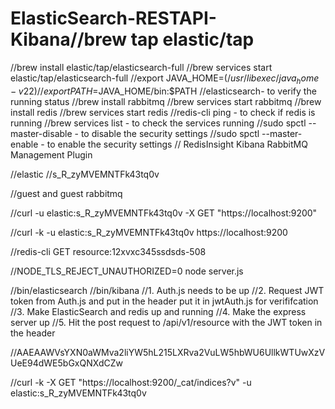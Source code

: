 # ElasticSearch-RESTAPI-Kibana//brew tap elastic/tap
//brew install elastic/tap/elasticsearch-full
//brew services start elastic/tap/elasticsearch-full
//export JAVA_HOME=$(/usr/libexec/java_home -v 22)
//export PATH=$JAVA_HOME/bin:$PATH
//elasticsearch- to verify the running status
//brew install rabbitmq 
//brew services start rabbitmq
//brew install redis
//brew services start redis
//redis-cli ping - to check if redis is running
//brew services list - to check the services running
//sudo spctl --master-disable - to disable the security settings
//sudo spctl --master-enable - to enable the security settings
// RedisInsight Kibana RabbitMQ Management Plugin

//elastic
//s_R_zyMVEMNTFk43tq0v

//guest and guest rabbitmq

//curl -u elastic:s_R_zyMVEMNTFk43tq0v -X GET "https://localhost:9200"

//curl -k -u elastic:s_R_zyMVEMNTFk43tq0v https://localhost:9200

//redis-cli GET resource:12xvxc345ssdsds-508

//NODE_TLS_REJECT_UNAUTHORIZED=0 node server.js

//bin/elasticsearch
//bin/kibana
//1. Auth.js needs to be up
//2. Request JWT token from Auth.js and put in the header put it in jwtAuth.js for verififcation
//3. Make ElasticSearch and redis up and running
//4. Make the express server up
//5. Hit the post request to /api/v1/resource with the JWT token in the header

//AAEAAWVsYXN0aWMva2liYW5hL215LXRva2VuLW5hbWU6UllkWTUwXzVUeE94dWE5bGxQNXdCZw


//curl -k -X GET "https://localhost:9200/_cat/indices?v" -u elastic:s_R_zyMVEMNTFk43tq0v